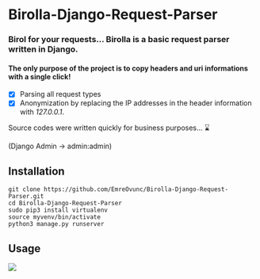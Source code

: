 # Birolla-Django-Request-Parser
### Birol for your requests... Birolla is a basic request parser written in Django. 

#### The only purpose of the project is to copy headers and uri informations with a single click!

+ [x] Parsing all request types
+ [x] Anonymization by replacing the IP addresses in the header information with *127.0.0.1*.

Source codes were written quickly for business purposes... :hourglass:

(Django Admin -> admin:admin)

## Installation
```
git clone https://github.com/EmreOvunc/Birolla-Django-Request-Parser.git
cd Birolla-Django-Request-Parser
sudo pip3 install virtualenv
source myvenv/bin/activate
python3 manage.py runserver
```

## Usage 
![](https://emreovunc.com/projects/Birolla.gif)
